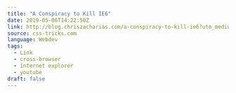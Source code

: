 ```yaml
---
title: "A Conspiracy to Kill IE6"
date: 2019-05-06T14:22:50Z
link: http://blog.chriszacharias.com/a-conspiracy-to-kill-ie6?utm_medium=RSS&utm_source=news.12bit.vn
source: css-tricks.com
language: Webdev
tags:
  - Link
  - cross-browser
  - internet explorer
  - youtube
draft: false
---
```

